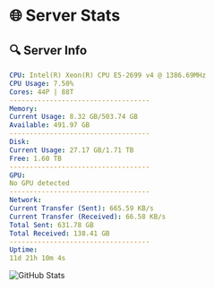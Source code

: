 # 🌐 Server Stats
## 🔍 Server Info
```yaml
CPU: Intel(R) Xeon(R) CPU E5-2699 v4 @ 1386.69MHz
CPU Usage: 7.50%
Cores: 44P | 88T
-----------------------------------
Memory:
Current Usage: 8.32 GB/503.74 GB
Available: 491.97 GB
-----------------------------------
Disk:
Current Usage: 27.17 GB/1.71 TB
Free: 1.60 TB
-----------------------------------
GPU:
No GPU detected
-----------------------------------
Network:
Current Transfer (Sent): 665.59 KB/s
Current Transfer (Received): 66.58 KB/s
Total Sent: 631.78 GB
Total Received: 138.41 GB
-----------------------------------
Uptime:
11d 21h 10m 4s
```
![GitHub Stats](https://img.shields.io/badge/Updated-2025-05-01_14:18:52-blue)